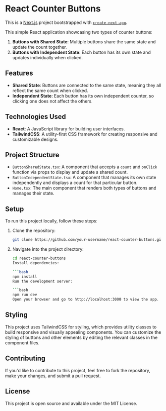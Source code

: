 
# React Counter Buttons

This is a [Next.js](https://nextjs.org) project bootstrapped with [`create-next-app`](https://nextjs.org/docs/app/api-reference/cli/create-next-app).

This simple React application showcasing two types of counter buttons:

1. **Buttons with Shared State**: Multiple buttons share the same state and update the count together.
2. **Buttons with Independent State**: Each button has its own state and updates individually when clicked.

## Features

- **Shared State**: Buttons are connected to the same state, meaning they all reflect the same count when clicked.
- **Independent State**: Each button has its own independent counter, so clicking one does not affect the others.

## Technologies Used

- **React**: A JavaScript library for building user interfaces.
- **TailwindCSS**: A utility-first CSS framework for creating responsive and customizable designs.

## Project Structure

- `ButtonSharedState.tsx`: A component that accepts a `count` and `onClick` function via props to display and update a shared count.
- `ButtonIndependentState.tsx`: A component that manages its own state independently and displays a count for that particular button.
- `Home.tsx`: The main component that renders both types of buttons and manages their state.

## Setup

To run this project locally, follow these steps:

1. Clone the repository:
   
   ```bash
   git clone https://github.com/your-username/react-counter-buttons.git

2. Navigate into the project directory:

    ```bash
    cd react-counter-buttons
    Install dependencies:

    ```bash
    npm install
    Run the development server:

    ```bash
    npm run dev
    Open your browser and go to http://localhost:3000 to view the app.

## Styling
This project uses TailwindCSS for styling, which provides utility classes to build responsive and visually appealing components. You can customize the styling of buttons and other elements by editing the relevant classes in the component files.

## Contributing
If you'd like to contribute to this project, feel free to fork the repository, make your changes, and submit a pull request.

## License
This project is open source and available under the MIT License.
